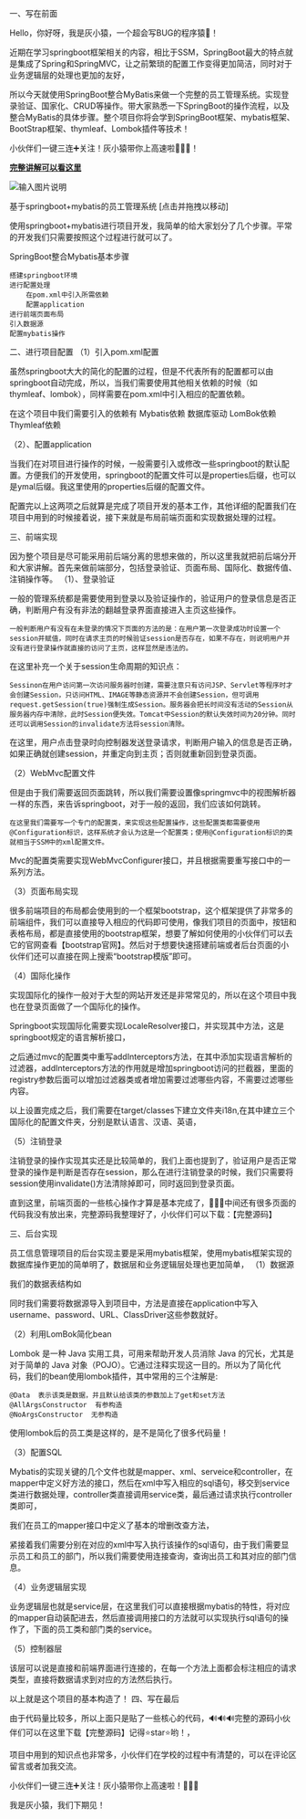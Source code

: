 ​一、写在前面

Hello，你好呀，我是灰小猿，一个超会写BUG的程序猿🙊！

近期在学习springboot框架相关的内容，相比于SSM，SpringBoot最大的特点就是集成了Spring和SpringMVC，让之前繁琐的配置工作变得更加简洁，同时对于业务逻辑层的处理也更加的友好，

所以今天就使用SpringBoot整合MyBatis来做一个完整的员工管理系统。实现登录验证、国家化、CRUD等操作。带大家熟悉一下SpringBoot的操作流程，以及整合MyBatis的具体步骤。整个项目你将会学到SpringBoot框架、mybatis框架、BootStrap框架、thymleaf、Lombok插件等技术！

小伙伴们一键三连➕关注！灰小猿带你上高速啦🎉🎉🎉！

[ **完整讲解可以看这里** ](https://blog.csdn.net/weixin_44985880/article/details/120051367)

![输入图片说明](https://images.gitee.com/uploads/images/2021/0902/144134_6cf256dd_8075863.jpeg "QQ截图20210509182614.jpg")

基于springboot+mybatis的员工管理系统
[点击并拖拽以移动]

使用springboot+mybatis进行项目开发，我简单的给大家划分了几个步骤。平常的开发我们只需要按照这个过程进行就可以了。

SpringBoot整合Mybatis基本步骤

    搭建springboot环境
    进行配置处理
        在pom.xml中引入所需依赖
        配置application
    进行前端页面布局
    引入数据源
    配置mybatis操作

二、进行项目配置
（1）引入pom.xml配置

虽然springboot大大的简化的配置的过程，但是不代表所有的配置都可以由springboot自动完成，所以，当我们需要使用其他相关依赖的时候（如thymleaf、lombok），同样需要在pom.xml中引入相应的配置依赖。

在这个项目中我们需要引入的依赖有
Mybatis依赖
数据库驱动
LomBok依赖
Thymleaf依赖

（2）、配置application

当我们在对项目进行操作的时候，一般需要引入或修改一些springboot的默认配置。方便我们的开发使用，springboot的配置文件可以是properties后缀，也可以是ymal后缀。我这里使用的properties后缀的配置文件。

配置完以上这两项之后就算是完成了项目开发的基本工作，其他详细的配置我们在项目中用到的时候接着说，接下来就是布局前端页面和实现数据处理的过程。

三、前端实现

因为整个项目是尽可能采用前后端分离的思想来做的，所以这里我就把前后端分开和大家讲解。首先来做前端部分，包括登录验证、页面布局、国际化、数据传值、注销操作等。
（1）、登录验证

一般的管理系统都是需要使用到登录以及验证操作的，验证用户的登录信息是否正确，判断用户有没有非法的翻越登录界面直接进入主页这些操作。

    一般判断用户有没有在未登录的情况下页面的方法的是：在用户第一次登录成功时设置一个session并赋值，同时在请求主页的时候验证session是否存在，如果不存在，则说明用户并没有进行登录操作就直接的访问了主页，这样显然是违法的。

在这里补充一个关于session生命周期的知识点：

    Sessinon在用户访问第一次访问服务器时创建，需要注意只有访问JSP、Servlet等程序时才会创建Session，只访问HTML、IMAGE等静态资源并不会创建Session，但可调用request.getSession(true)强制生成Session。服务器会把长时间没有活动的Session从服务器内存中清除，此时Session便失效。Tomcat中Session的默认失效时间为20分钟。同时还可以调用Session的invalidate方法将session清除。

在这里，用户点击登录时向控制器发送登录请求，判断用户输入的信息是否正确，如果正确就创建session，并重定向到主页；否则就重新回到登录页面。


（2）WebMvc配置文件

但是由于我们需要返回页面跳转，所以我们需要设置像springmvc中的视图解析器一样的东西，来告诉springboot，对于一般的返回，我们应该如何跳转。

    在这里我们需要写一个专门的配置类，来实现这些配置操作，这些配置类都需要使用@Configuration标识，这样系统才会认为这是一个配置类；使用@Configuration标识的类就相当于SSM中的xml配置文件。

Mvc的配置类需要实现WebMvcConfigurer接口，并且根据需要重写接口中的一系列方法。

（3）页面布局实现

很多前端项目的布局都会使用到的一个框架bootstrap，这个框架提供了非常多的前端组件，我们可以直接导入相应的代码即可使用，像我们项目的页面中，按钮和表格布局，都是直接使用的bootstrap框架，想要了解如何使用的小伙伴们可以去它的官网查看【bootstrap官网】。然后对于想要快速搭建前端或者后台页面的小伙伴们还可以直接在网上搜索“bootstrap模版”即可。

 （4）国际化操作

实现国际化的操作一般对于大型的网站开发还是非常常见的，所以在这个项目中我也在登录页面做了一个国际化的操作。

Springboot实现国际化需要实现LocaleResolver接口，并实现其中方法，这是springboot规定的语言解析接口，

之后通过mvc的配置类中重写addInterceptors方法，在其中添加实现语言解析的过滤器，addInterceptors方法的作用就是增加springboot访问的拦截器，里面的registry参数后面可以增加过滤器类或者增加需要过滤哪些内容，不需要过滤哪些内容。

以上设置完成之后，我们需要在target/classes下建立文件夹i18n,在其中建立三个国际化的配置文件夹，分别是默认语言、汉语、英语，

（5）注销登录

注销登录的操作实现其实还是比较简单的，我们上面也提到了，验证用户是否正常登录的操作是判断是否存在session，那么在进行注销登录的时候，我们只需要将session使用invalidate()方法清除掉即可，同时返回到登录页面。

直到这里，前端页面的一些核心操作才算是基本完成了，📢📢📢中间还有很多页面的代码我没有放出来，完整源码我整理好了，小伙伴们可以下载：【完整源码】

三、后台实现

员工信息管理项目的后台实现主要是采用mybatis框架，使用mybatis框架实现的数据库操作更加的简单明了，数据层和业务逻辑层处理也更加简单，
（1）数据源

我们的数据表结构如

同时我们需要将数据源导入到项目中，方法是直接在application中写入username、password、URL、ClassDriver这些参数就好。

（2）利用LomBok简化bean

Lombok 是一种 Java 实用工具，可用来帮助开发人员消除 Java 的冗长，尤其是对于简单的 Java 对象（POJO）。它通过注释实现这一目的。所以为了简化代码，我们的bean使用lombok插件，其中常用的三个注解是:

    @Data  表示该类是数据，并且默认给该类的参数加上了get和set方法
    @AllArgsConstructor  有参构造
    @NoArgsConstructor  无参构造

使用lombok后的员工类是这样的，是不是简化了很多代码量！


 （3）配置SQL

Mybatis的实现关键的几个文件也就是mapper、xml、serveice和controller，在mapper中定义好方法的接口，然后在xml中写入相应的sql语句，移交到service类进行数据处理，controller类直接调用service类，最后通过请求执行controller类即可，

我们在员工的mapper接口中定义了基本的增删改查方法，


紧接着我们需要分别在对应的xml中写入执行该操作的sql语句，由于我们需要显示员工和员工的部门，所以我们需要使用连接查询，查询出员工和其对应的部门信息。


（4）业务逻辑层实现

业务逻辑层也就是service层，在这里我们可以直接根据mybatis的特性，将对应的mapper自动装配进去，然后直接调用接口的方法就可以实现执行sql语句的操作了，下面的员工类和部门类的service。


（5）控制器层

该层可以说是直接和前端界面进行连接的，在每一个方法上面都会标注相应的请求类型，直接将数据请求到对应的方法然后执行。

以上就是这个项目的基本构造了！
四、写在最后

由于代码量比较多，所以上面只是贴了一些核心的代码，🔊🔊🔊完整的源码小伙伴们可以在这里下载【完整源码】记得⭐star⭐哟！，

项目中用到的知识点也非常多，小伙伴们在学校的过程中有清楚的，可以在评论区留言或者加我交流。

小伙伴们一键三连➕关注！灰小猿带你上高速啦！🎉🎉🎉

我是灰小猿，我们下期见！

 
​